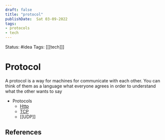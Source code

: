 ```yaml
---
draft: false
title: "protocol"
publishDate:  Sat 03-09-2022
tags:
- protocols
- tech
---
```

Status: #idea
Tags: [[[tech]]]

# Protocol
A protocol is a way for machines for communicate with each other. You can think of them as a language what everyone agrees in order to understand what the other wants to say


- Protocols
	- [Http](Zettelkasten/Http.md)
	- [TCP](TCP)
	- [[UDP]]

## References
